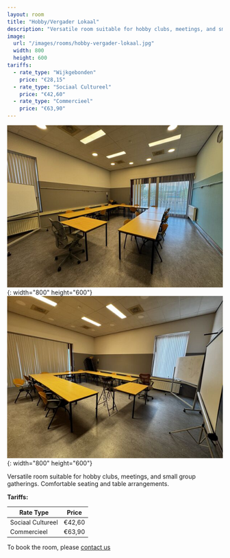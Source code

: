 ```yaml
---
layout: room
title: "Hobby/Vergader Lokaal"
description: "Versatile room suitable for hobby clubs, meetings, and small group gatherings. Comfortable seating and table arrangements."
image:
  url: "/images/rooms/hobby-vergader-lokaal.jpg"
  width: 800
  height: 600
tariffs:
  - rate_type: "Wijkgebonden"
    price: "€28,15"
  - rate_type: "Sociaal Cultureel"
    price: "€42,60"
  - rate_type: "Commercieel"
    price: "€63,90"
---
```


![Hobby/Vergader Lokaal](/images/rooms/hobbyzaal.jpg){: width="800" height="600"}
![Hobby/Vergader Lokaal 2](/images/rooms/vergaderzaal.jpg){: width="800" height="600"}

Versatile room suitable for hobby clubs, meetings, and small group gatherings. Comfortable seating and table arrangements.

**Tariffs:**

| Rate Type         | Price  |
| ----------------- | ------ |
| Sociaal Cultureel | €42,60 |
| Commercieel       | €63,90 |

To book the room, please [contact us](/contact)
